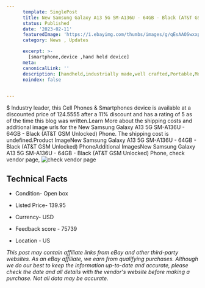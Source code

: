 ```yaml
---
      template: SinglePost
      title: New Samsung Galaxy A13 5G SM-A136U - 64GB - Black (AT&T GSM Unlocked) Phone
      status: Published
      date: '2023-02-11'
      featuredImage: 'https://i.ebayimg.com/thumbs/images/g/qEsAAOSwxxpiOh-G/s-l225.jpg'
      category: News , Updates

      excerpt: >-
        [smartphone,device ,hand held device]
      meta:
      canonicalLink: ''
      description: [handheld,industrially made,well crafted,Portable,Mobile,Compact,Convenient,Lightweight,Maneuverable,Man-portable,Miniature,Carriable,Hand-held,Light,Holdable,Transportable,Mobile device,Pocket-sized,On-the-go,Wireless,Cordless,Compact size,Convenient size, smartphone,device ,hand held device]
      noindex: false

        
---
```

$
    Industry leader, this Cell Phones & Smartphones device is available at a discounted price of 124.5555 after a 11% discount and has a rating of 5 as of the time this blog was written.Learn More about the shipping costs and additional image urls for the New Samsung Galaxy A13 5G SM-A136U - 64GB - Black (AT&T GSM Unlocked) Phone. The shipping cost is undefined.Product ImageNew Samsung Galaxy A13 5G SM-A136U - 64GB - Black (AT&T GSM Unlocked) PhoneAdditional ImagesNew Samsung Galaxy A13 5G SM-A136U - 64GB - Black (AT&T GSM Unlocked) Phone, check vendor page, ![check vendor page](https://origin-galleryplus.ebayimg.com/ws/web/141981035028_2_0_1/225x225.jpg,https://origin-galleryplus.ebayimg.com/ws/web/141981035028_3_0_1/225x225.jpg,https://origin-galleryplus.ebayimg.com/ws/web/141981035028_4_0_1/225x225.jpg,https://origin-galleryplus.ebayimg.com/ws/web/141981035028_5_0_1/225x225.jpg,https://origin-galleryplus.ebayimg.com/ws/web/141981035028_6_0_1/225x225.jpg,https://origin-galleryplus.ebayimg.com/ws/web/141981035028_7_0_1/225x225.jpg,https://origin-galleryplus.ebayimg.com/ws/web/141981035028_8_0_1/225x225.jpg,https://origin-galleryplus.ebayimg.com/ws/web/141981035028_9_0_1/225x225.jpg)
    
    

 ## Technical Facts 



     
      

 - Condition- Open box 


      

 - Listed Price- 139.95 


      

 - Currency- USD 


      

 - Feedback score - 75739 


      

 - Location - US 


      
      

 *_This post may contain affiliate links from eBay and other third-party websites. As an eBay affiliate, we earn from qualifying purchases. Although we do our best to keep the information up-to-date and accurate, please check the date and all details with the vendor's website before making a purchase. Not all data may be accurate._*



    
    
    
    
    